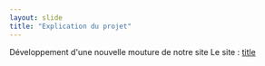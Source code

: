 ```yaml
---
layout: slide
title: "Explication du projet"
---
```


Développement d'une nouvelle mouture de notre site 
Le site : [title](https://www.bdfi.net)
